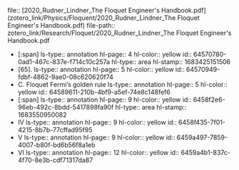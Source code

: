 file:: [2020_Rudner_Lindner_The Floquet Engineer's Handbook.pdf](zotero_link/Physics/Floquent/2020_Rudner_Lindner_The Floquet Engineer's Handbook.pdf)
file-path:: zotero_link/Research/Floquet/2020_Rudner_Lindner_The Floquet Engineer's Handbook.pdf

- [:span]
  ls-type:: annotation
  hl-page:: 4
  hl-color:: yellow
  id:: 64570780-0ad1-467c-837e-f714c10c257a
  hl-type:: area
  hl-stamp:: 1683425151506
- [65].
  ls-type:: annotation
  hl-page:: 5
  hl-color:: yellow
  id:: 64570949-fdbf-4862-9ae0-08c620620f74
- C. Floquet Fermi’s golden rule
  ls-type:: annotation
  hl-page:: 5
  hl-color:: yellow
  id:: 64589611-210b-4bf9-a5ef-74e8c148fef6
- [:span]
  ls-type:: annotation
  hl-page:: 9
  hl-color:: yellow
  id:: 6458f2e6-96eb-492c-8bdd-5417898fa90f
  hl-type:: area
  hl-stamp:: 1683550950082
- IV
  ls-type:: annotation
  hl-page:: 9
  hl-color:: yellow
  id:: 6458f435-7f01-4215-8b7b-77cffad95f95
- V
  ls-type:: annotation
  hl-page:: 9
  hl-color:: yellow
  id:: 6459a497-7859-4007-b80f-bd6b56f8a1eb
- VI
  ls-type:: annotation
  hl-page:: 12
  hl-color:: yellow
  id:: 6459a4b1-837c-4f70-8e3b-cdf71317da87